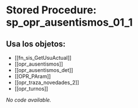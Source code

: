 # Stored Procedure: sp_opr_ausentismos_01_1

## Usa los objetos:
- [[fn_sis_GetUsuActual]]
- [[opr_ausentismos]]
- [[opr_ausentismos_det]]
- [[OPR_PAram]]
- [[opr_traza_novedades_2]]
- [[opr_turnos]]

*No code available.*
